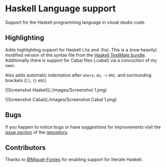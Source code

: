 # Haskell Language support

Support for the Haskell programming language in visual studio code.

## Highlighting

Adds highlighting support for Haskell (.hs and .lhs).
This is a (now heavily) modified version of the syntax file from the [Haskell TextMate bundle](https://github.com/textmate/haskell.tmbundle).
Additionally there is support for Cabal files (.cabal) via a concoction of my own. 

Also adds automatic indentation after `where`, `do`, `->` etc. and surrounding brackets (`[]`, `{}` etc)

![Screenshot Haskell](./images/Screenshot 1.png)

![Screenshot Cabal](./images/Screenshot Cabal 1.png)

## Bugs

If you happen to notice bugs or have suggestions for improvements visit the [issue section](https://github.com/JustusAdam/language-haskell/issues) of the [repository](https://github.com/JustusAdam/language-haskell).


## Contributors

Thanks to [@Miguel-Fontes](https://github.com/Miguel-Fontes) for enabling support for literate Haskell.
